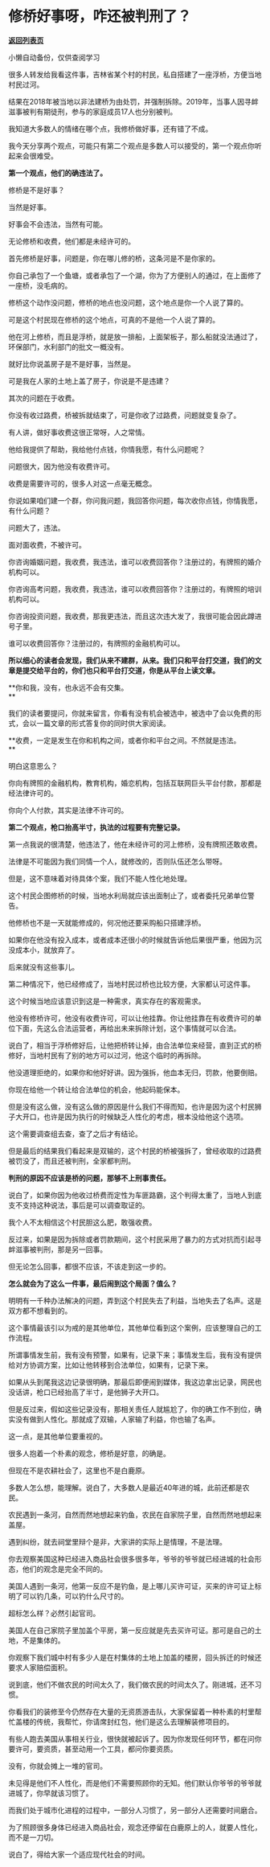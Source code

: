 # 修桥好事呀，咋还被判刑了？

[**返回列表页**](/gzh/记忆承载)

小懒自动备份，仅供查阅学习

很多人转发给我看这件事，吉林省某个村的村民，私自搭建了一座浮桥，方便当地村民过河。  

结果在2018年被当地以非法建桥为由处罚，并强制拆除。2019年，当事人因寻衅滋事被判有期徒刑，参与的家庭成员17人也分别被判。

我知道大多数人的情绪在哪个点，我修桥做好事，还有错了不成。  

我今天分享两个观点，可能只有第二个观点是多数人可以接受的，第一个观点你听起来会很难受。  

 **第一个观点，他们的确违法了。**

修桥是不是好事？  

当然是好事。  

好事会不会违法，当然有可能。

无论修桥和收费，他们都是未经许可的。

首先修桥是好事，问题是，你在哪儿修的桥，这条河是不是你家的。

你自己承包了一个鱼塘，或者承包了一个湖，你为了方便别人的通过，在上面修了一座桥，没毛病的。  

修桥这个动作没问题，修桥的地点也没问题，这个地点是你一个人说了算的。  

可是这个村民现在修桥的这个地点，可真的不是他一个人说了算的。  

他在河上修桥，而且是浮桥，就是放一排船，上面架板子，那么船就没法通过了，环保部门，水利部门的批文一概没有。

就好比你说盖房子是不是好事，当然是。  

可是我在人家的土地上盖了房子，你说是不是违建？

其次的问题在于收费。  

你没有收过路费，桥被拆就结束了，可是你收了过路费，问题就变复杂了。  

有人讲，做好事收费这很正常呀，人之常情。  

他给我提供了帮助，我给他付点钱，你情我愿，有什么问题呢？  

问题很大，因为他没有收费许可。  

收费是需要许可的，很多人对这一点毫无概念。  

你说如果咱们建一个群，你问我问题，我回答你问题，每次收你点钱，你情我愿，有什么问题？  

问题大了，违法。

面对面收费，不被许可。  

你咨询婚姻问题，我收费，我违法，谁可以收费回答你？注册过的，有牌照的婚介机构可以。  

你咨询高考问题，我收费，我违法，谁可以收费回答你？注册过的，有牌照的培训机构可以。

你咨询投资问题，我收费，那我更违法，而且这次违大发了，我很可能会因此蹲进号子里。

谁可以收费回答你？注册过的，有牌照的金融机构可以。

 **所以细心的读者会发现，我们从来不建群，从来。我们只和平台打交道，我们的文章是提交给平台的，你们也只和平台打交道，你是从平台上读文章。**

 **你和我，没有，也永远不会有交集。  
**

我们的读者要提问，你就来留言，你看有没有机会被选中，被选中了会以免费的形式，会以一篇文章的形式答复你的同时供大家阅读。

 **收费，一定是发生在你和机构之间，或者你和平台之间。不然就是违法。  
**

明白这意思么？  

你向有牌照的金融机构，教育机构，婚恋机构，包括互联网巨头平台付款，那都是经法律许可的。

你向个人付款，其实是法律不许可的。

 **第二个观点，枪口抬高半寸，执法的过程要有完整记录。**

第一点我说的很清楚，他违法了，他在未经许可的河上修桥，没有牌照还敢收费。

法律是不可能因为我们同情一个人，就修改的，否则队伍还怎么带呀。  

但是，这不意味着对待具体个案，我们不能人性化地处理。  

这个村民企图修桥的时候，当地水利局就应该出面制止了，或者委托兄弟单位警告。  

他修桥也不是一天就能修成的，何况他还要采购船只搭建浮桥。  

如果你在他没有投入成本，或者成本还很小的时候就告诉他后果很严重，他因为沉没成本小，就放弃了。

后来就没有这些事儿。  

第二种情况下，他已经修成了，当地村民过桥也比较方便，大家都认可这件事。  

这个时候当地应该意识到这是一种需求，真实存在的客观需求。  

他没有修桥许可，他没有收费许可，可以让他挂靠。你让他挂靠在有收费许可的单位下面，先这么合法运营者，再给出未来拆除计划，这个事情就可以合法。

说白了，相当于浮桥修好后，让他把桥转让掉，由合法单位来经营，直到正式的桥修好，当地村民有了别的地方可以过河，他这个临时的再拆除。  

他没道理拒绝的，如果你和他好好讲。因为强拆，他血本无归，罚款，他要倒赔。  

你现在给他一个转让给合法单位的机会，他起码能保本。  

但是没有这么做，没有这么做的原因是什么我们不得而知，也许是因为这个村民狮子大开口，也许是因为执行的时候缺乏人性化的考虑，根本没给他这个选项。  

这个需要调查组去查，查了之后才有结论。  

但是最后的结果我们看起来是双输的，这个村民的桥被强拆了，曾经收取的过路费被罚没了，而且还被判刑，全家都判刑。  

 **判刑的原因不应该是桥的问题，那够不上刑事责任。**

说白了，如果你因为他收过桥费而定性为车匪路霸，这个判得太重了，当地人到底支不支持这种说法，事后是可以调查取证的。  

我个人不太相信这个村民胆这么肥，敢强收费。

反过来，如果是因为拆除或者罚款期间，这个村民采用了暴力的方式对抗而引起寻衅滋事被判刑，那是另一回事。

但无论怎么回事，都很不应该，不该走到这一步的。

 **怎么就会为了这么一件事，最后闹到这个局面？值么？**

明明有一千种办法解决的问题，弄到这个村民失去了利益，当地失去了名声。这是双方都不想看到的。  

这个事情最该引以为戒的是其他单位，其他单位看到这个案例，应该整理自己的工作流程。

所谓事情发生前，我有没有预警，如果有，记录下来；事情发生后，我有没有提供给对方协调方案，比如让他转移到合法单位，如果有，记录下来。

如果从头到尾我这边记录很明确，那最后即便闹到媒体，我这边拿出记录，网民也没话讲，枪口已经抬高了半寸，是他狮子大开口。  

但是反过来，假如这些记录没有，那相关责任人就尴尬了，你的确工作不到位，确实没有做到人性化。那就成了双输，人家输了利益，你也输了名声。

这一点，是其他单位要重视的。  

很多人抱着一个朴素的观念，修桥是好意，的确是。

但现在不是农耕社会了，这里也不是白鹿原。

多数人怎么想，能理解。说白了，大多数人是最近40年进的城，此前还都是农民。

农民遇到一条河，自然而然地想起来钓鱼，农民在自家院子里，自然而然地想起来盖屋。  

遇到纠纷，就去祠堂里辩个是非，大家讲的实际上是情理，不是法理。  

你去观察美国这种已经进入商品社会很多很多年，爷爷的爷爷就已经进城的社会形态，他们的观念是完全不同的。  

美国人遇到一条河，他第一反应不是钓鱼，是上哪儿买许可证，买来的许可证上标明了可以钓几条，可以钓什么尺寸的。  

超标怎么样？必然引起官司。

美国人在自己家院子里加盖个平房，第一反应就是先去买许可证。那可是自己的土地，不是集体的。

你观察下我们城中村有多少人是在村集体的土地上加盖的楼房，回头拆迁的时候还要求人家赔偿面积。  

说到底，他们不做农民的时间太久了，我们做农民的时间太久了。刚进城，还不习惯。  

你看我们的装修至今仍然存在大量的无资质游击队，大家保留着一种朴素的村里帮忙盖楼的传统，我帮忙，你请席封红包，他们是这么去理解装修项目的。

有些人跑去美国从事相关行业，很快就被起诉了。因为你发现任何环节，都在问你要许可，要资质，甚至动用一个工具，都问你要资质。  

没有，你就会摊上一堆的官司。  

未见得是他们不人性化，而是他们不需要照顾你的无知。他们默认你爷爷的爷爷就进城了，你早就该习惯了。  

而我们处于城市化进程的过程中，一部分人习惯了，另一部分人还需要时间磨合。

为了照顾很多身体已经进入商品社会，观念还停留在白鹿原上的人，就要人性化，而不是一刀切。  

说白了，得给大家一个适应现代社会的时间。

